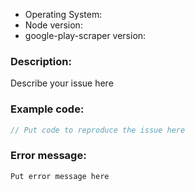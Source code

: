 <!-- 
1. Before filing a bug please make sure to search the open issues
to make sure it hasn't already been reported: https://github.com/facundoolano/app-store-scraper/issues

2. Also make sure you are running the latest version of the code. Old versions of the package tend to break
due to changes in source pages being scraped.
-->

* Operating System:
* Node version:
* google-play-scraper version:

### Description: 
Describe your issue here

### Example code:
```js
// Put code to reproduce the issue here
```

### Error message:

```
Put error message here
```

